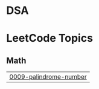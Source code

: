# DSA
<!---LeetCode Topics Start-->
# LeetCode Topics
## Math
|  |
| ------- |
| [0009-palindrome-number](https://github.com/rohitsin28/DSA/tree/master/0009-palindrome-number) |
<!---LeetCode Topics End-->